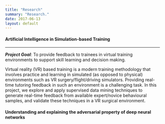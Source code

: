 ```yaml
---
title: "Research"
summary: "Research."
date: 2017-06-13
layout: default
---
```


#### Artificial Intelligence in Simulation-based Training
---
**_Project Goal_**: To provide feedback to trainees in virtual training environments to support skill learning and decision making.  
  
Virtual reality (VR) based training is a modern training methodology that involves practice and learning in simulated (as opposed to physical) environments such as VR surgery/flight/driving simulators. Providing real-time tutoring feedback in such an environment is a challenging task. In this project, we explore and apply supervised data mining techniques to generate real-time feedback from available expert/novice behavioural samples, and validate these techniques in a VR surgical environment.

#### Understanding and explaining the adversarial property of deep neural networks

